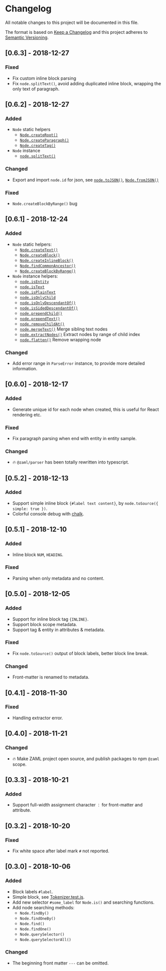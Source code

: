 # Changelog

All notable changes to this project will be documented in this file.

The format is based on [Keep a Changelog](http://keepachangelog.com/en/1.0.0/)
and this project adheres to [Semantic Versioning](http://semver.org/spec/v2.0.0.html).

## [0.6.3] - 2018-12-27

### Fixed

* Fix custom inline block parsing
* Fix `node.splitText()`, avoid adding duplicated inline block, wrapping the only text of paragraph.

## [0.6.2] - 2018-12-27

### Added

* `Node` static helpers
  * [`Node.createRoot()`](https://github.com/nexushubs/zaml-lang/blob/master/packages/zaml-parser/docs/classes/_node_.node.md#createparagraph)
  * [`Node.createParagraph()`](https://github.com/nexushubs/zaml-lang/blob/master/packages/zaml-parser/docs/classes/_node_.node.md#createparagraph)
  * [`Node.createTag()`](https://github.com/nexushubs/zaml-lang/blob/master/packages/zaml-parser/docs/classes/_node_.node.md#createtag)
* `Node` instance
  * [`node.splitText()`](https://github.com/nexushubs/zaml-lang/blob/master/packages/zaml-parser/docs/classes/_node_.node.md#splittext)

### Changed

* Export and import `node.id` for json, see [`node.toJSON()`](https://github.com/nexushubs/zaml-lang/blob/master/packages/zaml-parser/docs/classes/_node_.node.md#tojson), [`Node.fromJSON()`](https://github.com/nexushubs/zaml-lang/blob/master/packages/zaml-parser/docs/classes/_node_.node.md#fromjson)

### Fixed

* `Node.createBlockByRange()` bug

## [0.6.1] - 2018-12-24

### Added

* `Node` static helpers:
  * [`Node.createText()`](https://github.com/nexushubs/zaml-lang/blob/master/packages/zaml-parser/docs/classes/_node_.node.md#createtext)
  * [`Node.createBlock()`](https://github.com/nexushubs/zaml-lang/blob/master/packages/zaml-parser/docs/classes/_node_.node.md#createblock)
  * [`Node.createInlineBlock()`](https://github.com/nexushubs/zaml-lang/blob/master/packages/zaml-parser/docs/classes/_node_.node.md#createinlineblock)
  * [`Node.findCommonAncestor()`](https://github.com/nexushubs/zaml-lang/blob/master/packages/zaml-parser/docs/classes/_node_.node.md#findcommonancestor)
  * [`Node.createBlockByRange()`](https://github.com/nexushubs/zaml-lang/blob/master/packages/zaml-parser/docs/classes/_node_.node.md#createblockbyrange)
* `Node` instance helpers:
  * [`node.isEntity`](https://github.com/nexushubs/zaml-lang/blob/master/packages/zaml-parser/docs/classes/_node_.node.md#isentity)
  * [`node.isText`](https://github.com/nexushubs/zaml-lang/blob/master/packages/zaml-parser/docs/classes/_node_.node.md#istext)
  * [`node.isPlainText`](https://github.com/nexushubs/zaml-lang/blob/master/packages/zaml-parser/docs/classes/_node_.node.md#isonlychild)
  * [`node.isOnlyChild`](https://github.com/nexushubs/zaml-lang/blob/master/packages/zaml-parser/docs/classes/_node_.node.md#isonlydescendantof)
  * [`node.isOnlyDescendantOf()`](https://github.com/nexushubs/zaml-lang/blob/master/packages/zaml-parser/docs/classes/_node_.node.md#isonlydescendantof)
  * [`node.isSidedDescendantOf()`](https://github.com/nexushubs/zaml-lang/blob/master/packages/zaml-parser/docs/classes/_node_.node.md#issideddescendantof)
  * [`node.prependChild()`](https://github.com/nexushubs/zaml-lang/blob/master/packages/zaml-parser/docs/classes/_node_.node.md#prependchild)
  * [`node.prependText()`](https://github.com/nexushubs/zaml-lang/blob/master/packages/zaml-parser/docs/classes/_node_.node.md#prependtext)
  * [`node.removeChildAt()`](https://github.com/nexushubs/zaml-lang/blob/master/packages/zaml-parser/docs/classes/_node_.node.md#removechildat)
  * [`node.mergeText()`](https://github.com/nexushubs/zaml-lang/blob/master/packages/zaml-parser/docs/classes/_node_.node.md#mergetext) Merge sibling text nodes
  * [`node.extractNodes()`](https://github.com/nexushubs/zaml-lang/blob/master/packages/zaml-parser/docs/classes/_node_.node.md#extractnodes) Extract nodes by range of child index
  * [`node.flatten()`](https://github.com/nexushubs/zaml-lang/blob/master/packages/zaml-parser/docs/classes/_node_.node.md#flatten) Remove wrapping node

### Changed

* Add error range in `ParseError` instance, to provide more detailed information.

## [0.6.0] - 2018-12-17

### Added

* Generate unique id for each node when created, this is useful for React rendering etc.

### Fixed

* Fix paragraph parsing when end with entity in entity sample.

### Changed

* 🔥 `@zaml/parser` has been totally rewritten into typescript.

## [0.5.2] - 2018-12-13

### Added

* Support simple inline block `{#label text content}`, by `node.toSource({ simple: true })`.
* Colorful console debug with [chalk](https://github.com/chalk/chalk).

## [0.5.1] - 2018-12-10

### Added

* Inline block `NUM`, `HEADING`.

### Fixed

* Parsing when only metadata and no content.

## [0.5.0] - 2018-12-05

### Added

* Support for inline block tag `{INLINE}`.
* Support block scope metadata.
* Support tag & entity in attributes & metadata.

### Fixed

* Fix `node.toSource()` output of block labels, better block line break.

### Changed

* Front-matter is renamed to metadata.

## [0.4.1] - 2018-11-30

### Fixed

* Handling extractor error.

## [0.4.0] - 2018-11-21

### Changed

* 🔥 Make ZAML project open source, and publish packages to npm `@zaml` scope.

## [0.3.3] - 2018-10-21

### Added

* Support full-width assignment character `：` for front-matter and attribute.

## [0.3.2] - 2018-10-20

### Fixed

* Fix white space after label mark `#` not reported.

## [0.3.0] - 2018-10-06

### Added

* Block labels `#label`.
* Simple block, see [Tokenizer.test.js](./test/Tokenizer.test.js).
* Add new selector `#some_label` for `Node.is()` and searching functions.
* Add node searching methods:
  * `Node.findBy()`
  * `Node.findOneBy()`
  * `Node.find()`
  * `Node.findOne()`
  * `Node.querySelector()`
  * `Node.querySelectorAll()`

### Changed

* The beginning front matter `---` can be omitted.
